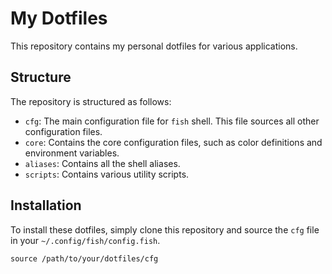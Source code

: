 # My Dotfiles

This repository contains my personal dotfiles for various applications.

## Structure

The repository is structured as follows:

*   `cfg`: The main configuration file for `fish` shell. This file sources all other configuration files.
*   `core`: Contains the core configuration files, such as color definitions and environment variables.
*   `aliases`: Contains all the shell aliases.
*   `scripts`: Contains various utility scripts.

## Installation

To install these dotfiles, simply clone this repository and source the `cfg` file in your `~/.config/fish/config.fish`.

```fish
source /path/to/your/dotfiles/cfg
```
